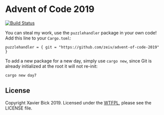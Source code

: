 # Advent of Code 2019

[![Build Status](https://travis-ci.org/zeiv/advent-of-code-2019.svg?branch=master)](https://travis-ci.org/zeiv/advent-of-code-2019)

You can steal my work, use the `puzzlehandler` package in your own code!  Add this line to your `Cargo.toml`:

```
puzzlehandler = { git = "https://github.com/zeiv/advent-of-code-2019" }
```

To add a new package for a new day, simply use `cargo new`, since Git is already initialized at the root it will not re-init:

```
cargo new day7
```

## License
Copyright Xavier Bick 2019.
Licensed under the [WTFPL](https://en.wikipedia.org/wiki/WTFPL), please see the LICENSE file.